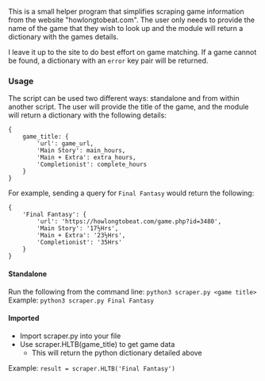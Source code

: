 This is a small helper program that simplifies scraping game information from the website "howlongtobeat.com". The user only needs to provide the name of the game that they wish to look up and the module will return a dictionary with the games details.

I leave it up to the site to do best effort on game matching. If a game cannot be found, a dictionary with an `error` key pair will be returned.

### Usage
The script can be used two different ways: standalone and from within another script. The user will provide the title of the game, and the module will return a dictionary with the following details:

```
{
    game_title: {
        'url': game_url, 
        'Main Story': main_hours, 
        'Main + Extra': extra_hours, 
        'Completionist': complete_hours
    }
}
```

For example, sending a query for `Final Fantasy` would return the following:
```
{
    'Final Fantasy': {
        'url': 'https://howlongtobeat.com/game.php?id=3480', 
        'Main Story': '17½Hrs', 
        'Main + Extra': '23½Hrs', 
        'Completionist': '35Hrs'
    }
}
```

#### Standalone
Run the following from the command line: `python3 scraper.py <game title>`
Example: `python3 scraper.py Final Fantasy`

#### Imported
* Import scraper.py into your file
* Use scraper.HLTB(game_title) to get game data
   * This will return the python dictionary detailed above

Example: `result = scraper.HLTB('Final Fantasy')`